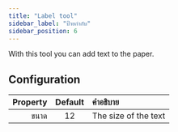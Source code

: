 ```yaml
---
title: "Label tool"
sidebar_label: "ป้ายกำกับ"
sidebar_position: 6
---
```



With this tool you can add text to the paper.

## Configuration

| Property | Default | คำอธิบาย             |
| --------:|:-------:|:-------------------- |
|     ขนาด |   12    | The size of the text |
